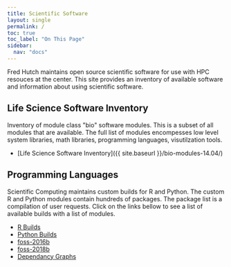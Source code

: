 ```yaml
---
title: Scientific Software 
layout: single
permalink: /
toc: true
toc_label: "On This Page"
sidebar:
  nav: "docs"
---
```


Fred Hutch maintains open source scientific software for use with HPC resouces at the center. This site provides an
inventory of available software and information about using scientific software. 

## Life Science Software Inventory
Inventory of module class "bio" software modules.  This is a subset of all modules that are available. The full
list of modules encompesses low level system libraries, math libraries, programming languages, visutilzation tools. 

 - [Life Science Software Inventory]({{ site.baseurl }}/bio-modules-14.04/)

## Programming Languages
Scientific Computing maintains custom builds for R and Python. The
custom R and Python modules contain hundreds of packages. The package
list is a compilation of user requests.  Click on the links
bellow to see a list of available builds with a list of modules.

 - [R Builds](/r/)
 - [Python Builds](/python/)
 - [foss-2016b](/foss-2016b/)
 - [foss-2018b](/foss-2018b/)
 - [Dependancy Graphs](/dot/)

